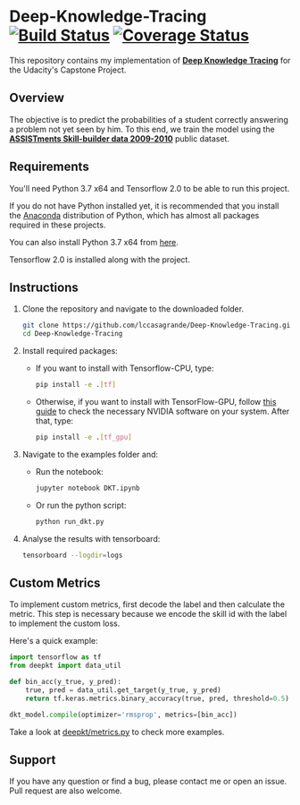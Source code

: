 # Deep-Knowledge-Tracing [![Build Status](https://travis-ci.com/lccasagrande/Deep-Knowledge-Tracing.svg?branch=master)](https://travis-ci.com/lccasagrande/Deep-Knowledge-Tracing) [![Coverage Status](https://coveralls.io/repos/github/lccasagrande/Deep-Knowledge-Tracing/badge.svg?branch=master&kill_cache=1)](https://coveralls.io/github/lccasagrande/Deep-Knowledge-Tracing?branch=master&kill_cache=1)

This repository contains my implementation of [**Deep Knowledge Tracing**](https://github.com/chrispiech/DeepKnowledgeTracing) for the Udacity's Capstone Project.

## Overview

The objective is to predict the probabilities of a student correctly answering a problem not yet seen by him. To this end, we train the model using the [**ASSISTments Skill-builder data 2009-2010**](https://sites.google.com/site/assistmentsdata/home/assistment-2009-2010-data/skill-builder-data-2009-2010) public dataset.

## Requirements

You'll need Python 3.7 x64 and Tensorflow 2.0 to be able to run this project.

If you do not have Python installed yet, it is recommended that you install the [Anaconda](https://www.anaconda.com/download/) distribution of Python, which has almost all packages required in these projects.

You can also install Python 3.7 x64 from [here](https://www.python.org/downloads/).

Tensorflow 2.0 is installed along with the project.

## Instructions

1. Clone the repository and navigate to the downloaded folder.

    ``` bash
    git clone https://github.com/lccasagrande/Deep-Knowledge-Tracing.git
    cd Deep-Knowledge-Tracing
    ```

2. Install required packages:

    - If you want to install with Tensorflow-CPU, type:

        ``` bash
        pip install -e .[tf]
        ```

    - Otherwise, if you want to install with TensorFlow-GPU, follow [this guide](https://www.tensorflow.org/install/) to check the necessary NVIDIA software on your system. After that, type:

        ``` bash
        pip install -e .[tf_gpu]
        ```

3. Navigate to the examples folder and:
    - Run the notebook:

        ``` bash
        jupyter notebook DKT.ipynb
        ```

    - Or run the python script:

        ``` bash
        python run_dkt.py
        ```

4. Analyse the results with tensorboard:

    ``` bash
    tensorboard --logdir=logs
    ```

## Custom Metrics

To implement custom metrics, first decode the label and then calculate the metric. This step is necessary because we encode the skill id with the label to implement the custom loss.

Here's a quick example:

```python
import tensorflow as tf
from deepkt import data_util

def bin_acc(y_true, y_pred):
    true, pred = data_util.get_target(y_true, y_pred)
    return tf.keras.metrics.binary_accuracy(true, pred, threshold=0.5)

dkt_model.compile(optimizer='rmsprop', metrics=[bin_acc])
```

Take a look at [deepkt/metrics.py](https://github.com/lccasagrande/Deep-Knowledge-Tracing/tree/master/deepkt/metrics.py) to check more examples.

## Support

If you have any question or find a bug, please contact me or open an issue. Pull request are also welcome.

